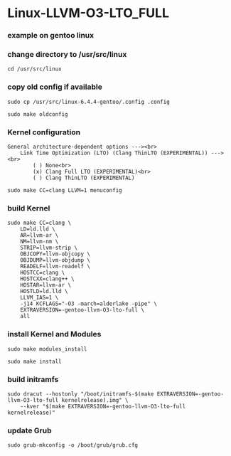 # Linux-LLVM-O3-LTO_FULL

### example on gentoo linux

### change directory to /usr/src/linux
```
cd /usr/src/linux
```
### copy old config if available
```
sudo cp /usr/src/linux-6.4.4-gentoo/.config .config
```
```
sudo make oldconfig
```

### Kernel configuration
```
General architecture-dependent options ---><br>
    Link Time Optimization (LTO) (Clang ThinLTO (EXPERIMENTAL)) ---><br>
        ( ) None<br>
        (x) Clang Full LTO (EXPERIMENTAL)<br>
        ( ) Clang ThinLTO (EXPERIMENTAL)
```   
```
sudo make CC=clang LLVM=1 menuconfig
```

### build Kernel
```
sudo make CC=clang \
    LD=ld.lld \
    AR=llvm-ar \
    NM=llvm-nm \
    STRIP=llvm-strip \
    OBJCOPY=llvm-objcopy \
    OBJDUMP=llvm-objdump \
    READELF=llvm-readelf \
    HOSTCC=clang \
    HOSTCXX=clang++ \
    HOSTAR=llvm-ar \
    HOSTLD=ld.lld \
    LLVM_IAS=1 \
    -j14 KCFLAGS="-O3 -march=alderlake -pipe" \
    EXTRAVERSION=-gentoo-llvm-O3-lto-full \
    all
```

### install Kernel and Modules
```
sudo make modules_install
```
```
sudo make install
```

### build initramfs
```
sudo dracut --hostonly "/boot/initramfs-$(make EXTRAVERSION=-gentoo-llvm-O3-lto-full kernelrelease).img" \
    --kver "$(make EXTRAVERSION=-gentoo-llvm-O3-lto-full kernelrelease)"
```

### update Grub
```
sudo grub-mkconfig -o /boot/grub/grub.cfg
```
